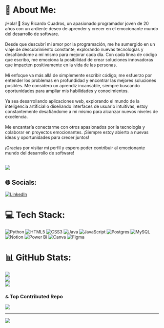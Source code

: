 # 💫 About Me:
¡Hola! 👋 Soy Ricardo Cuadros, un apasionado programador joven de 20 años con un ardiente deseo de aprender y crecer en el emocionante mundo del desarrollo de software.<br><br>Desde que descubrí mi amor por la programación, me he sumergido en un viaje de descubrimiento constante, explorando nuevas tecnologías y desafiándome a mí mismo para mejorar cada día. Con cada línea de código que escribo, me emociona la posibilidad de crear soluciones innovadoras que impacten positivamente en la vida de las personas.<br><br>Mi enfoque va más allá de simplemente escribir código; me esfuerzo por entender los problemas en profundidad y encontrar las mejores soluciones posibles. Me considero un aprendiz incansable, siempre buscando oportunidades para ampliar mis habilidades y conocimientos.<br><br>Ya sea desarrollando aplicaciones web, explorando el mundo de la inteligencia artificial o diseñando interfaces de usuario intuitivas, estoy constantemente desafiándome a mí mismo para alcanzar nuevos niveles de excelencia.<br><br>Me encantaría conectarme con otros apasionados por la tecnología y colaborar en proyectos emocionantes. ¡Siempre estoy abierto a nuevas ideas y oportunidades para crecer juntos!<br><br>¡Gracias por visitar mi perfil y espero poder contribuir al emocionante mundo del desarrollo de software!<br><br>

![](https://www.google.com/url?sa=i&url=https%3A%2F%2Fwww.boostingfactory.com%2Fvalorant%2Fblog%2Fvalorant-gekko-guide&psig=AOvVaw0sgMTWyr8pP9F_IIIvg2YG&ust=1710305576974000&source=images&cd=vfe&opi=89978449&ved=0CBMQjRxqFwoTCPjt1vT27YQDFQAAAAAdAAAAABAE)

## 🌐 Socials:
[![LinkedIn](https://img.shields.io/badge/LinkedIn-%230077B5.svg?logo=linkedin&logoColor=white)](https://linkedin.com/in/ricardocuadrosrodriguez) 

# 💻 Tech Stack:
![Python](https://img.shields.io/badge/python-3670A0?style=for-the-badge&logo=python&logoColor=ffdd54) ![HTML5](https://img.shields.io/badge/html5-%23E34F26.svg?style=for-the-badge&logo=html5&logoColor=white) ![CSS3](https://img.shields.io/badge/css3-%231572B6.svg?style=for-the-badge&logo=css3&logoColor=white) ![Java](https://img.shields.io/badge/java-%23ED8B00.svg?style=for-the-badge&logo=openjdk&logoColor=white) ![JavaScript](https://img.shields.io/badge/javascript-%23323330.svg?style=for-the-badge&logo=javascript&logoColor=%23F7DF1E) ![Postgres](https://img.shields.io/badge/postgres-%23316192.svg?style=for-the-badge&logo=postgresql&logoColor=white) ![MySQL](https://img.shields.io/badge/mysql-%2300000f.svg?style=for-the-badge&logo=mysql&logoColor=white) ![Notion](https://img.shields.io/badge/Notion-%23000000.svg?style=for-the-badge&logo=notion&logoColor=white) ![Power Bi](https://img.shields.io/badge/power_bi-F2C811?style=for-the-badge&logo=powerbi&logoColor=black) ![Canva](https://img.shields.io/badge/Canva-%2300C4CC.svg?style=for-the-badge&logo=Canva&logoColor=white) ![Figma](https://img.shields.io/badge/figma-%23F24E1E.svg?style=for-the-badge&logo=figma&logoColor=white)
# 📊 GitHub Stats:
![](https://github-readme-stats.vercel.app/api?username=ricardocuadrosr&theme=blueberry&hide_border=false&include_all_commits=false&count_private=false)<br/>
![](https://github-readme-streak-stats.herokuapp.com/?user=ricardocuadrosr&theme=blueberry&hide_border=false)<br/>
![](https://github-readme-stats.vercel.app/api/top-langs/?username=ricardocuadrosr&theme=blueberry&hide_border=false&include_all_commits=false&count_private=false&layout=compact)

### 🔝 Top Contributed Repo
![](https://github-contributor-stats.vercel.app/api?username=ricardocuadrosr&limit=5&theme=dark&combine_all_yearly_contributions=true)

---
[![](https://visitcount.itsvg.in/api?id=ricardocuadrosr&icon=0&color=0)](https://visitcount.itsvg.in)

<!-- Proudly created with GPRM ( https://gprm.itsvg.in ) -->
